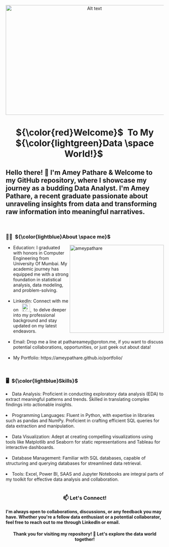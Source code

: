 <html>
<head>
<p align="center">
 <img src="https://github.com/ameypathare/ameypathare/assets/67824245/cb338c06-b6e2-4991-93f2-081004b79559" alt="Alt text" width="550" height="350">
</p>
</head>

<h1 align= "center">${\color{red}Welcome}$&nbsp To My ${\color{lightgreen}Data \space World!}$&nbsp  </h1>




<h2 align= "left"> Hello there! 👋 I'm Amey Pathare & Welcome to my GitHub repository, where I showcase my journey as a budding Data Analyst. I'm Amey Pathare, a recent graduate passionate about unraveling insights from data and transforming raw information into meaningful narratives. </h2> 
<br>




 
<h3 align= "left"> 👨‍💼&nbsp ${\color{lightblue}About \space me}$ </h3>
<img align= "right" src="https://github.com/ameypathare/ameypathare/assets/67824245/5967641c-9e39-4131-80f5-f35bdac8f32e" alt="ameypathare" width = "300" 
height = "280" />
<ul>
  <li>Education: I graduated with honors in Computer Engineering from University Of Mumbai. My academic journey has equipped me with a strong foundation in statistical analysis, data modeling, and problem-solving.</li>
  <br>
  <li>LinkedIn:  Connect with me on &nbsp <a href="https://linkedin.com/in/ameypathare">
  <img src="https://github.com/ameypathare/ameypathare/assets/67824245/8acdd31b-b0a9-4859-83de-dc8478e17daa **width="20" height="25"**") alt="LinkedIn logo">
</a> &nbsp to delve deeper into my professional background and stay updated on my latest endeavors.</li>
  <br>
 <li>Email: Drop me a line at pathareamey@proton.me, if you want to discuss potential collaborations, opportunities, or just geek out about data!</li>
 <br>
 <li>My Portfolio: https://ameypathare.github.io/portfolio/</li>
</ul>

<br>


<h3 align="left">🖥️&nbsp ${\color{lightblue}Skills}$ </h3>
<unl>
  <li>Data Analysis: Proficient in conducting exploratory data analysis (EDA) to extract meaningful patterns and trends. Skilled in translating complex findings into actionable insights.</li>
  <br>
  <li>Programming Languages: Fluent in Python, with expertise in libraries such as pandas and NumPy. Proficient in crafting efficient SQL queries for data extraction and manipulation.</li>
  <br>
 <li>Data Visualization: Adept at creating compelling visualizations using tools like Matplotlib and Seaborn for static representations and Tableau for interactive dashboards. 
     </li>
  <br>
 <li>Database Management: Familiar with SQL databases, capable of structuring and querying databases for streamlined data retrieval.</li>
 <br>
 <li>Tools: Excel, Power BI, SAAS and Jupyter Notebooks are integral parts of my toolkit for effective data analysis and collaboration.
</li>
</unl>




 
<br>
<h3 align="center">📫 Let's Connect!</h3>
<h4 aligh = center>I'm always open to collaborations, discussions, or any feedback you may have. Whether you're a fellow data enthusiast or a potential collaborator, feel free to reach out to me through LinkedIn or email.</h4>
<h4 align = center>Thank you for visiting my repository! 🌠 Let's explore the data world together!</h4>
                                                        
<br>

